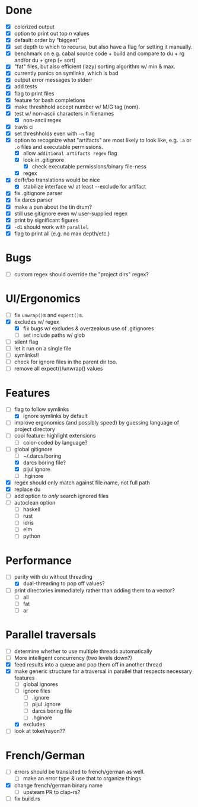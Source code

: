 # Done 

- [x] colorized output
- [x] option to print out top *n* values
- [x] default: order by "biggest"
- [x] set depth to which to recurse, but also have a flag for setting it
  manually.
- [x] benchmark on e.g. cabal source code + build and compare to du + rg and/or
  du + grep (+ sort)
- [x] "fat" files, but also efficient (lazy) sorting algorithm w/ min & max.
- [x] currently panics on symlinks, which is bad
- [x] output error messages to stderr
- [x] add tests
- [x] flag to print files
- [x] feature for bash completions
- [x] make threshhold accept number w/ M/G tag (nom).
- [x] test w/ non-ascii characters in filenames
  - [x] non-ascii regex
- [x] travis ci
- [x] set threshholds even with `-n` flag
- [x] option to recognize what "artifacts" are most likely to look like, e.g. `.a` or
  `.o` files and executable permissions.
  - [x] allow `additional artifacts regex` flag
  - [x] look in .gitignore
    - [x] check executable permissions/binary file-ness
  - [x] regex
- [x] de/fr/bo translations would be nice
  - [x] stabilize interface w/ at least --exclude for artifact
- [x] fix .gitignore parser
- [x] fix darcs parser
- [x] make a pun about the tin drum?
- [x] still use gitignore even w/ user-supplied regex
- [x] print by significant figures
- [x] `-d1` should work with `parallel`
- [x] flag to print all (e.g. no max depth/etc.)

# Bugs

- [ ] custom regex should override the "project dirs" regex?

# UI/Ergonomics

- [ ] fix `unwrap()`s and `expect()`s.
- [x] excludes w/ regex
  - [x] fix bugs w/ excludes & overzealous use of .gitignores
  - [ ] set include paths w/ glob
- [ ] silent flag
- [ ] let it run on a single file
- [ ] symlinks!!
- [ ] check for ignore files in the parent dir too.
- [ ] remove all expect()/unwrap() values

# Features

- [ ] flag to follow symlinks
  - [x] ignore symlinks by default
- [ ] improve ergonomics (and possibly speed) by guessing language of project
  directory
- [ ] cool feature: highlight extensions
  - [ ] color-coded by language?
- [ ] global gitignore
  - [ ] ~/.darcs/boring
  - [x] darcs boring file?
  - [x] pijul ignore
  - [ ] .hginore
- [x] regex should only match against file name, not full path
- [x] replace du
- [ ] add option to *only* search ignored files
- [ ] autoclean option
  - [ ] haskell
  - [ ] rust
  - [ ] idris
  - [ ] elm
  - [ ] python

# Performance

- [ ] parity with du without threading
  - [x] dual-threading to pop off values?
- [ ] print directories immediately rather than adding them to a vector?
  - [ ] all
  - [ ] fat
  - [ ] ar

# Parallel traversals

- [ ] determine whether to use multiple threads automatically
- [ ] More intelligent concurrency (two levels down?)
- [x] feed results into a queue and pop them off in another thread
- [x] make generic structure for a traversal in parallel that respects necessary
  features
  - [ ] global ignores
  - [ ] ignore files
    - [ ] .ignore
    - [ ] pijul .ignore
    - [ ] darcs boring file
    - [ ] .hginore
  - [x] excludes
- [ ] look at tokei/rayon??

# French/German

- [ ] errors should be translated to french/german as well.
  - [ ] make an error type & use that to organize things
- [x] change french/german binary name
  - [ ] upsteam PR to clap-rs?
- [ ] fix build.rs
